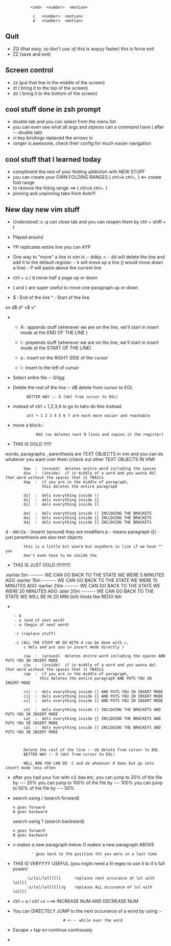 

               <cmd>  <number>  <motion>

                c   <number>  <motion>
                d   <number>  <motion>
                



## Quit

- ZQ (that easy, so don't use :q! this is wayyy faster) this is force exit
- ZZ (save and exit)

## Screen control

- zz (put that line in the middle of the screen)
- zt ( bring it to the top of the screen)
- zb ( bring it to the bottom of the screen)


## cool stuff done in zsh prompt

- double tab and you can select from the menu list
- you can even see what all args and otpions can a command have ( after -- double tab)
- vi key bindings replaced the arrows in 
- ranger is awesome, check their config for much easier navigation

## cool stuff that I learned today

- compliment the rest of your folding addiction with NEW STUFF
- you can create your OWN FOLDING RANGES ( ctrl+k ctrl+, ) <== create fold range
- to remove the foling range ==> ( ctrl+k ctrl+. ) 
- pinning and unpinning tabs from Axle!!!


## New day new vim stuff 


- Understood :x :q can close tab and you can reopen them  by ctrl + shift + t 
- Played around 
- YP replicates entire line you can 4YP
- One way to "move" a line in vim is :-
           ddkp :=
        - dd will delete the line and add it to the default register.
        - k will move up a line (j would move down a line)
        - P will paste above the current line             

- ctrl + u / d move half a page up or down
- { and  } are super useful to move one paragraph up or down

-   $ : End of the line 
    ^ : Start of the line

so d$  d^ v$ v^ 

- 
    + A : appends stuff (wherever we are on the line, we'll start in insert mode at the END OF THE LINE )
    + I : prepends stuff   (wherever we are on the line, we'll start in insert mode at the START OF THE LINE)

    + a : insert on the RIGHT SIDE of the cursor
    + i : insert to the left of cursor

- Select entire file :- GVgg 

- Delete the rest of the line :- d$ delete from cursor to EOL

            BETTER WAY :- D (del from cursor to EOL)


- instead of ctrl + 1,2,3,4 to go to tabs do this instead

            alt + 1 2 3 4 5 6 7 are much more easier and reachable

- move a block:- 
        
                9dd (so deletes next 9 lines and copies it the register)


- THIS IS GOLD !!!!!!


words, paragraphs , parenthesis are TEXT OBJECTS in vim
and you can do whatever you want over them (check out other TEXT OBJECTS IN VIM)

            daw  :  (around)  deletes enitre word including the spaces
            diw  :  (inside)  if in middle of a word and you wanna del that word without the spaces that it TRAILS 
            dap  :  if you are in the middle of paragraph, 
                    this deletes the entire paragraph

            di(  :  dels everything inside ()
            di{  :  dels everything inside {}
            di[  :  dels everything inside []

            da(  :  dels everything inside () INCLDUING THE BRACKETS
            da{  :  dels everything inside {} INCLDUING THE BRACKETS
            da[  :  dels everything inside [] INCLDUING THE BRACKETS


d   - del
i/a - (insert) (around) they are modifiers
p   - means paragraph
([{ - just paranthesis are also text objects



            this is a little bit wierd but anywhere in line if we have "" you
            don't even have to be inside the 


- THIS IS JUST GOLD !!!!!!!!!!!


:earlier 5m   ------- WE CAN GO BACK TO THE STATE WE WERE  5 MINUTES AGO 
:earlier 15m  ------- WE CAN GO BACK TO THE STATE WE WERE  15 MINUTES AGO 
:earlier 20m  ------- WE CAN GO BACK TO THE STATE WE WERE  20 MINUTES AGO
:later 20m    ------- WE CAN GO BACK TO THE STATE WE WILL BE IN 20 MIN (loll) kinda like REDO tbh


- 

        - b
        - e (end of next word)
        - w (begin of next word)

        -r (replace stuff)

        -c (ALL THE STUFF WE DO WITH d can be done with c, 
            c dels and put you in insert mode directly )

            caw  :  (around)  deletes enitre word including the spaces AND PUTS YOU IN INSERT MODE
            ciw  :  (inside)  if in middle of a word and you wanna del that word without the spaces that it TRAILS 
            cap  :  if you are in the middle of paragraph, 
                   this deletes the entire paragraph AND PUTS YOU IN INSERT MODE

            ci(  :  dels everything inside () AND PUTS YOU IN INSERT MODE
            ci{  :  dels everything inside {} AND PUTS YOU IN INSERT MODE
            ci[  :  dels everything inside [] AND PUTS YOU IN INSERT MODE

            ca(  :  dels everything inside () INCLDUING THE BRACKETS AND PUTS YOU IN INSERT MODE
            ca{  :  dels everything inside {} INCLDUING THE BRACKETS AND PUTS YOU IN INSERT MODE
            ca[  :  dels everything inside [] INCLDUING THE BRACKETS AND PUTS YOU IN INSERT MODE



            Delete the rest of the line :- d$ delete from cursor to EOL
            BETTER WAY :- D (del from cursor to EOL)

            WELL NOW YOU CAN DO  C and do whatever D does but go into insert mode less often



- after you had your fun with ci{ daa etc,
  you can jump to 20% of the file by --- 20%
  you can jump to 100% of the file by --- 100%
  you can jump to 50% of the file by --- 50%


-   search using /  (search forward)  

        n goes forward 
        N goes backward

    search using ?  (search backward)

        n goes forward 
        N goes backward


-   o makes a new paragraph below
    O makes a new paragraph ABOVE




                ' goes back to the position tht you were in a last time


- THIS IS VERYYYY USEFUL (you might need a lil regex to use it to it's full power)

            :s/lol/lollllll      replaces next occurance of lol with lollll
            :s/lol/lollllll/g    replaces ALL occurance of lol with lollll


- ctrl + a / ctrl +x ===> INCREASE NUM AND DECREASE NUM  



- You can DIRECTELY JUMP to the next occurance of a word by using :-

                            # <--- while over the word 


- Escape + tap on continue continously
- 